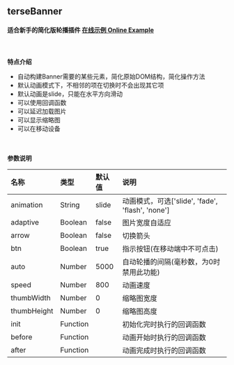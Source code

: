 ## terseBanner

#### 适合新手的简化版轮播插件  [在线示例  Online Example](https://happyfreelife.github.io/terseBanner/example/example.html)

<br><br>
**特点介绍**

- 自动构建Banner需要的某些元素，简化原始DOM结构，简化操作方法
- 默认动画模式下，不相邻的项在切换时不会出现其它项
- 默认动画是slide，只能在水平方向滑动
- 可以使用回调函数
- 可以延迟加载图片
- 可以显示缩略图
- 可以在移动设备


<br><br>
**参数说明**

| 名称           | 类型       | 默认值    |说明        
| :-             | :-         | :-        |:- |
| animation      | String     | slide     | 动画模式，可选['slide', 'fade', 'flash', 'none']|
| adaptive       | Boolean    | false     | 图片宽度自适应|
| arrow          | Boolean    | false     | 切换箭头|
| btn            | Boolean    | true      | 指示按钮(在移动端中不可点击)|
| auto           | Number     | 5000      | 自动轮播的间隔(毫秒数，为0时禁用此功能)|
| speed          | Number     | 800       | 动画速度|
| thumbWidth     | Number     | 0         | 缩略图宽度|
| thumbHeight    | Number     | 0         | 缩略图高度|
| init           | Function   |           | 初始化完时执行的回调函数|
| before         | Function   |           | 动画开始时执行的回调函数|
| after          | Function   |           | 动画完成时执行的回调函数|
